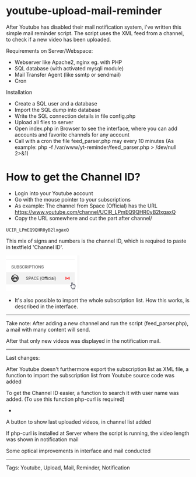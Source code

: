 # youtube-upload-mail-reminder

After Youtube has disabled their mail notification system, i've written this simple mail reminder script.
The script uses the XML feed from a channel, to check if a new video has been uploaded.

Requirements on Server/Webspace:

- Webserver like Apache2, nginx eg. with PHP
- SQL database (with activated mysqli module)
- Mail Transfer Agent (like ssmtp or sendmail)
- Cron

Installation

- Create a SQL user and a database
- Import the SQL dump into database
- Write the SQL connection details in file config.php
- Upload all files to server
- Open index.php in Browser to see the interface, where you can add accounts and favorite channels for any account
- Call with a cron the file feed_parser.php may every 10 minutes (As example: php -f /var/www/yt-reminder/feed_parser.php > /dev/null 2>&1) 

# How to get the Channel ID?

- Login into your Youtube account
- Go with the mouse pointer to your subscriptions
- As example: The channel from Space (Official) has the URL https://www.youtube.com/channel/UCIR_LPmEQ9QHR0yB2lxgaxQ
- Copy the URL somewhere and cut the part after channel/

<code>UCIR_LPmEQ9QHR0yB2lxgaxQ</code>

This mix of signs and numbers is the channel ID, which is required to paste in textfield 'Channel ID'.

![Screenshot](screenshot.png)

- It's also possible to import the whole subscription list. How this works, is described in the interface.

---

Take note: After adding a new channel and run the script (feed_parser.php), a mail with many content will send.

After that only new videos was displayed in the notification mail.

---

Last changes:

After Youtube doesn't furthermore export the subscription list as XML file, a function to import the subscription list from Youtube source code was added

To get the Channel ID easier, a function to search it with user name was added. (To use this function php-curl is required)

-
A button to show last uploaded videos, in channel list added

If php-curl is installed at Server where the script is running, the video length was shown in notification mail

Some optical improvements in interface and mail conducted

---



Tags: Youtube, Upload, Mail, Reminder, Notification

